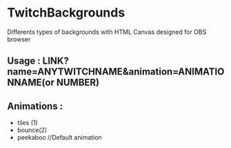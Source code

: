 # TwitchBackgrounds
Differents types of backgrounds with HTML Canvas designed for OBS browser

## Usage : LINK?name=ANYTWITCHNAME&animation=ANIMATIONNAME(or NUMBER)
## Animations :
  * tiles (1)
  * bounce(2)
  * peekaboo //Default animation
